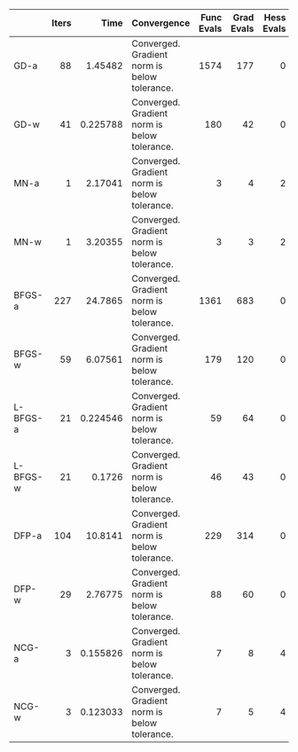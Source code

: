 |          |   Iters |      Time | Convergence                                  |   Func Evals |   Grad Evals |   Hess Evals |
|:---------|--------:|----------:|:---------------------------------------------|-------------:|-------------:|-------------:|
| GD-a     |      88 |  1.45482  | Converged. Gradient norm is below tolerance. |         1574 |          177 |            0 |
| GD-w     |      41 |  0.225788 | Converged. Gradient norm is below tolerance. |          180 |           42 |            0 |
| MN-a     |       1 |  2.17041  | Converged. Gradient norm is below tolerance. |            3 |            4 |            2 |
| MN-w     |       1 |  3.20355  | Converged. Gradient norm is below tolerance. |            3 |            3 |            2 |
| BFGS-a   |     227 | 24.7865   | Converged. Gradient norm is below tolerance. |         1361 |          683 |            0 |
| BFGS-w   |      59 |  6.07561  | Converged. Gradient norm is below tolerance. |          179 |          120 |            0 |
| L-BFGS-a |      21 |  0.224546 | Converged. Gradient norm is below tolerance. |           59 |           64 |            0 |
| L-BFGS-w |      21 |  0.1726   | Converged. Gradient norm is below tolerance. |           46 |           43 |            0 |
| DFP-a    |     104 | 10.8141   | Converged. Gradient norm is below tolerance. |          229 |          314 |            0 |
| DFP-w    |      29 |  2.76775  | Converged. Gradient norm is below tolerance. |           88 |           60 |            0 |
| NCG-a    |       3 |  0.155826 | Converged. Gradient norm is below tolerance. |            7 |            8 |            4 |
| NCG-w    |       3 |  0.123033 | Converged. Gradient norm is below tolerance. |            7 |            5 |            4 |